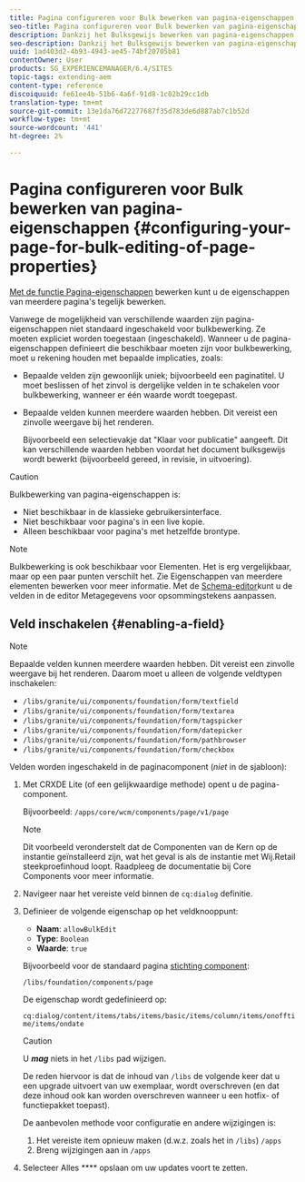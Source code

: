 ```yaml
---
title: Pagina configureren voor Bulk bewerken van pagina-eigenschappen
seo-title: Pagina configureren voor Bulk bewerken van pagina-eigenschappen
description: Dankzij het Bulksgewijs bewerken van pagina-eigenschappen kunt u de eigenschappen van meerdere pagina's tegelijk bewerken
seo-description: Dankzij het Bulksgewijs bewerken van pagina-eigenschappen kunt u de eigenschappen van meerdere pagina's tegelijk bewerken
uuid: 1ad403d2-4b93-4943-ae45-74bf20705b81
contentOwner: User
products: SG_EXPERIENCEMANAGER/6.4/SITES
topic-tags: extending-aem
content-type: reference
discoiquuid: fe61ee4b-51b6-4a6f-91d8-1c02b29cc1db
translation-type: tm+mt
source-git-commit: 13e1da76d72277687f35d783de6d887ab7c1b52d
workflow-type: tm+mt
source-wordcount: '441'
ht-degree: 2%

---
```



# Pagina configureren voor Bulk bewerken van pagina-eigenschappen {#configuring-your-page-for-bulk-editing-of-page-properties}

[Met de functie Pagina-eigenschappen](/help/sites-authoring/editing-page-properties.md#from-the-sites-console-multiple-pages) bewerken kunt u de eigenschappen van meerdere pagina&#39;s tegelijk bewerken.

Vanwege de mogelijkheid van verschillende waarden zijn pagina-eigenschappen niet standaard ingeschakeld voor bulkbewerking. Ze moeten expliciet worden toegestaan (ingeschakeld). Wanneer u de pagina-eigenschappen definieert die beschikbaar moeten zijn voor bulkbewerking, moet u rekening houden met bepaalde implicaties, zoals:

* Bepaalde velden zijn gewoonlijk uniek; bijvoorbeeld een paginatitel. U moet beslissen of het zinvol is dergelijke velden in te schakelen voor bulkbewerking, wanneer er één waarde wordt toegepast.
* Bepaalde velden kunnen meerdere waarden hebben. Dit vereist een zinvolle weergave bij het renderen.

   Bijvoorbeeld een selectievakje dat &quot;Klaar voor publicatie&quot; aangeeft. Dit kan verschillende waarden hebben voordat het document bulksgewijs wordt bewerkt (bijvoorbeeld gereed, in revisie, in uitvoering).

>[!CAUTION]
>
>Bulkbewerking van pagina-eigenschappen is:
>
>* Niet beschikbaar in de klassieke gebruikersinterface.
>* Niet beschikbaar voor pagina&#39;s in een live kopie.
>* Alleen beschikbaar voor pagina&#39;s met hetzelfde brontype.

>



>[!NOTE]
>
>Bulkbewerking is ook beschikbaar voor Elementen. Het is erg vergelijkbaar, maar op een paar punten verschilt het. Zie Eigenschappen van meerdere elementen [](/help/assets/managing-multiple-assets.md) bewerken voor meer informatie. Met de [Schema-editor](/help/assets/metadata-schemas.md)kunt u de velden in de editor Metagegevens voor opsommingstekens aanpassen.

## Veld inschakelen {#enabling-a-field}

>[!NOTE]
>
>Bepaalde velden kunnen meerdere waarden hebben. Dit vereist een zinvolle weergave bij het renderen. Daarom moet u alleen de volgende veldtypen inschakelen:
>
>* `/libs/granite/ui/components/foundation/form/textfield`
>* `/libs/granite/ui/components/foundation/form/textarea`
>* `/libs/granite/ui/components/foundation/form/tagspicker`
>* `/libs/granite/ui/components/foundation/form/datepicker`
>* `/libs/granite/ui/components/foundation/form/pathbrowser`
>* `/libs/granite/ui/components/foundation/form/checkbox`

>



Velden worden ingeschakeld in de paginacomponent (*niet* in de sjabloon):

1. Met CRXDE Lite (of een gelijkwaardige methode) opent u de pagina-component.

   Bijvoorbeeld: `/apps/core/wcm/components/page/v1/page`

   >[!NOTE]
   >
   >Dit voorbeeld veronderstelt dat de Componenten van de Kern op de instantie geïnstalleerd zijn, wat het geval is als de instantie met Wij.Retail steekproefinhoud loopt. Raadpleeg de documentatie bij [](https://docs.adobe.com/content/help/en/experience-manager-core-components/using/introduction.html) Core Components voor meer informatie.

1. Navigeer naar het vereiste veld binnen de `cq:dialog` definitie.
1. Definieer de volgende eigenschap op het veldknooppunt:

   * **Naam**: `allowBulkEdit`
   * **Type**: `Boolean`
   * **Waarde**: `true`

   Bijvoorbeeld voor de standaard pagina [stichting component](/help/sites-authoring/default-components-foundation.md):

   `/libs/foundation/components/page`

   De eigenschap wordt gedefinieerd op:

   `cq:dialog/content/items/tabs/items/basic/items/column/items/onofftime/items/ondate`

   >[!CAUTION]
   >
   >U ***mag*** niets in het `/libs` pad wijzigen.
   >
   >De reden hiervoor is dat de inhoud van `/libs` de volgende keer dat u een upgrade uitvoert van uw exemplaar, wordt overschreven (en dat deze inhoud ook kan worden overschreven wanneer u een hotfix- of functiepakket toepast).
   >
   >De aanbevolen methode voor configuratie en andere wijzigingen is:
   >
   >    1. Het vereiste item opnieuw maken (d.w.z. zoals het in `/libs`) `/apps`
   >    1. Breng wijzigingen aan in `/apps`


1. Selecteer Alles **** opslaan om uw updates voort te zetten.

